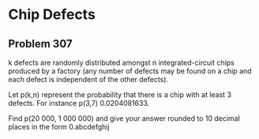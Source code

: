 #  Chip Defects
## Problem 307



k defects are randomly distributed amongst n integrated-circuit chips produced by a factory (any number of defects may be found on a chip and each defect is independent of the other defects).


Let p(k,n) represent the probability that there is a chip with at least 3 defects.
For instance p(3,7)  0.0204081633.


Find p(20 000, 1 000 000) and give your answer rounded to 10 decimal places in the form 0.abcdefghij



